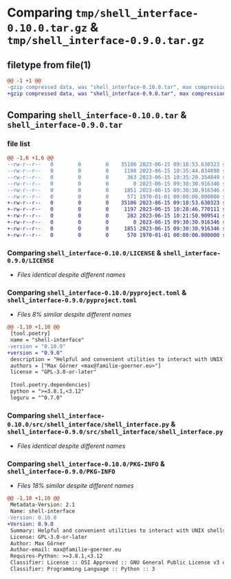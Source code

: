 # Comparing `tmp/shell_interface-0.10.0.tar.gz` & `tmp/shell_interface-0.9.0.tar.gz`

## filetype from file(1)

```diff
@@ -1 +1 @@
-gzip compressed data, was "shell_interface-0.10.0.tar", max compression
+gzip compressed data, was "shell_interface-0.9.0.tar", max compression
```

## Comparing `shell_interface-0.10.0.tar` & `shell_interface-0.9.0.tar`

### file list

```diff
@@ -1,6 +1,6 @@
--rw-r--r--   0        0        0    35106 2023-06-15 09:18:53.630323 shell_interface-0.10.0/LICENSE
--rw-r--r--   0        0        0     1198 2023-06-15 10:35:44.834898 shell_interface-0.10.0/pyproject.toml
--rw-r--r--   0        0        0      363 2023-06-15 10:35:20.354849 shell_interface-0.10.0/src/shell_interface/__init__.py
--rw-r--r--   0        0        0        0 2023-06-15 09:30:30.916346 shell_interface-0.10.0/src/shell_interface/py.typed
--rw-r--r--   0        0        0     1851 2023-06-15 09:30:30.916346 shell_interface-0.10.0/src/shell_interface/shell_interface.py
--rw-r--r--   0        0        0      571 1970-01-01 00:00:00.000000 shell_interface-0.10.0/PKG-INFO
+-rw-r--r--   0        0        0    35106 2023-06-15 09:18:53.630323 shell_interface-0.9.0/LICENSE
+-rw-r--r--   0        0        0     1197 2023-06-15 10:28:46.770111 shell_interface-0.9.0/pyproject.toml
+-rw-r--r--   0        0        0      282 2023-06-15 10:21:50.909541 shell_interface-0.9.0/src/shell_interface/__init__.py
+-rw-r--r--   0        0        0        0 2023-06-15 09:30:30.916346 shell_interface-0.9.0/src/shell_interface/py.typed
+-rw-r--r--   0        0        0     1851 2023-06-15 09:30:30.916346 shell_interface-0.9.0/src/shell_interface/shell_interface.py
+-rw-r--r--   0        0        0      570 1970-01-01 00:00:00.000000 shell_interface-0.9.0/PKG-INFO
```

### Comparing `shell_interface-0.10.0/LICENSE` & `shell_interface-0.9.0/LICENSE`

 * *Files identical despite different names*

### Comparing `shell_interface-0.10.0/pyproject.toml` & `shell_interface-0.9.0/pyproject.toml`

 * *Files 8% similar despite different names*

```diff
@@ -1,10 +1,10 @@
 [tool.poetry]
 name = "shell-interface"
-version = "0.10.0"
+version = "0.9.0"
 description = "Helpful and convenient utilities to interact with UNIX shells"
 authors = ["Max Görner <max@familie-goerner.eu>"]
 license = "GPL-3.0-or-later"
 
 [tool.poetry.dependencies]
 python = ">=3.8.1,<3.12"
 loguru = "^0.7.0"
```

### Comparing `shell_interface-0.10.0/src/shell_interface/shell_interface.py` & `shell_interface-0.9.0/src/shell_interface/shell_interface.py`

 * *Files identical despite different names*

### Comparing `shell_interface-0.10.0/PKG-INFO` & `shell_interface-0.9.0/PKG-INFO`

 * *Files 18% similar despite different names*

```diff
@@ -1,10 +1,10 @@
 Metadata-Version: 2.1
 Name: shell-interface
-Version: 0.10.0
+Version: 0.9.0
 Summary: Helpful and convenient utilities to interact with UNIX shells
 License: GPL-3.0-or-later
 Author: Max Görner
 Author-email: max@familie-goerner.eu
 Requires-Python: >=3.8.1,<3.12
 Classifier: License :: OSI Approved :: GNU General Public License v3 or later (GPLv3+)
 Classifier: Programming Language :: Python :: 3
```

